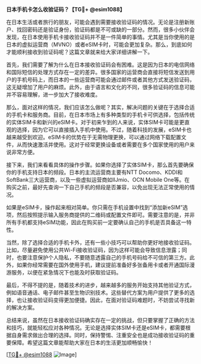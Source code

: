 **日本手机卡怎么收验证码？【TG💪+ @esim1088】**

在日本生活或者旅行的朋友，可能会遇到需要接收验证码的情况。无论是注册新账户、找回密码还是验证身份，验证码都是不可或缺的一部分。然而，很多小伙伴会发现，在日本使用手机卡接收验证码并不是一件简单的事情。尤其是当你使用的是日本的虚拟运营商（MVNO）或者eSIM卡时，可能会更加复杂。那么，到底如何才能顺利接收到验证码呢？这篇文章就来给大家详细讲解一下。

首先，我们需要了解为什么在日本接收验证码会有困难。这是因为日本的电信网络和国际短信的处理方式存在一定的差异。很多国家的运营商会直接将短信发送到用户的手机号码上，而日本的一些运营商可能会通过邮件或者其他方式发送验证码，这无疑增加了用户的麻烦。此外，由于语言和文化的不同，很多验证码的信息可能并不容易理解，进一步加大了接收难度。

那么，面对这样的情况，我们应该怎么做呢？其实，解决问题的关键在于选择合适的手机卡和服务商。目前，在日本市场上有多种类型的手机卡可供选择，包括传统的实体SIM卡和新兴的eSIM卡。对于初来乍到的人来说，实体SIM卡可能是更直观的选择，因为它可以直接插入手机中使用。不过，随着科技的发展，eSIM卡也越来越受到欢迎。eSIM卡的优势在于无需物理更换，可以通过网络下载配置文件，从而快速激活并使用。这对于经常更换设备或者需要在多个国家使用的用户来说非常方便。

接下来，我们来看看具体的操作步骤。如果你选择了实体SIM卡，那么首先要确保你的手机支持日本的频段。日本的主流运营商主要有NTT Docomo、KDDI和SoftBank三大运营商，以及一些虚拟运营商如IIJmio、OCN Mobile One等。在购买之前，最好先查询一下自己手机的频段是否兼容，以免出现无法正常使用的情况。

如果是eSIM卡，操作起来相对简单。你只需在手机设置中找到“添加新eSIM”选项，然后按照提示输入服务商提供的二维码或配置文件即可。需要注意的是，并非所有手机都支持eSIM功能，因此在购买前一定要确认自己的手机是否具备这一特性。

当然，除了选择合适的手机卡外，还有一些小技巧可以帮助你更好地接收验证码。比如，尽量避免使用公共Wi-Fi接收验证码，因为这样可能会导致信息泄露；同时，也要注意保护个人隐私，不要随意透露自己的手机号码给不可信的第三方。此外，如果你经常需要在国外使用手机，建议提前准备好多张备用卡或者开通国际漫游服务，以便在紧急情况下也能及时获取验证码。

最后，不得不提的是，随着技术的进步，越来越多的服务开始支持其他验证方式，例如语音通话、电子邮件甚至生物识别技术。这些替代方案为用户提供了更多的选择，也让接收验证码变得更加便捷。因此，在面对验证码难题时，不妨尝试寻找新的解决方案。

总结来说，虽然在日本接收验证码确实存在一定的挑战，但只要掌握了正确的方法和技巧，就能轻松应对各种情况。无论是选择实体SIM卡还是eSIM卡，都需要根据自身需求做出合理的选择。同时，保持警惕、注重安全也是成功接收验证码的重要保障。希望这篇文章能帮助大家在日本的生活更加顺畅愉快！

[[TG💪+ @esim1088](https://t.me/s/esim1088) ![Image](https://i.postimg.cc/4NQfJmqS/Snipaste-2025-05-13-00-14-12.png)]